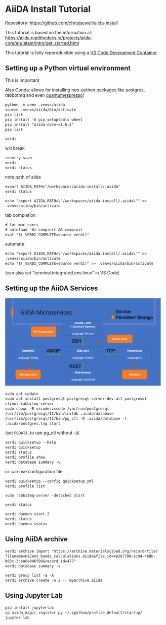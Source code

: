 # AiiDA Install Tutorial

Repository: https://github.com/chrisjsewell/aiida-install

This tutorial is based on the information at: <https://aiida.readthedocs.io/projects/aiida-core/en/latest/intro/get_started.html>

This tutorial is fully reporoducible using a [VS Code Deveopment Container](https://code.visualstudio.com/docs/remote/containers).

## Setting up a Python virtual environment

This is important 

Also Conda: allows for installing non-python packages like postgres, rabbotmq and even [quantumespresso](https://anaconda.org/conda-forge/qe)!

```
python -m venv .venvs/aiida
source .venvs/aiida/bin/activate
pip list
pip install -U pip setuptools wheel
pip install "aiida-core~=1.6.4"
pip list
```

```
verdi
```

will break

```
reentry scan
verdi
verdi status
```

note path of aiida

```
export AIIDA_PATH="/workspaces/aiida-install/.aiida"
verdi status
```

```
echo "export AIIDA_PATH=\"/workspaces/aiida-install/.aiida\"" >> .venvs/aiida/bin/activate
```

tab completion

```
# for mac users
# autoload -Uz compinit && compinit
eval "$(_VERDI_COMPLETE=source verdi)"
```

automate:

```
echo "export AIIDA_PATH=\"/workspaces/aiida-install/.aiida\"" >> .venvs/aiida/bin/activate
echo "$(_VERDI_COMPLETE=source verdi)" >> .venvs/aiida/bin/activate
```

(can also set "terminal.integrated.env.linux" in VS Code)

## Setting up the AiiDA Services

![aiida microservices](./aiida-microservices.png)

```
sudo apt update
sudo apt install postgresql postgresql-server-dev-all postgresql-client rabbitmq-server
sudo chown -R vscode:vscode /var/run/postgresql
/usr/lib/postgresql/11/bin/initdb .aiida/database
/usr/lib/postgresql/11/bin/pg_ctl -D .aiida/database -l .aiida/postgres.log start
```

(set `PGDATA`, to use pg_ctl without `-D`)

```
verdi quicksetup --help
verdi quicksetup
verdi status
verdi profile show
verdi database summary -v
```

or can use configuration file:

```
verdi quicksetup --config quicksetup.yml
verdi profile list
```

```
sudo rabbitmq-server -detached start
```

```
verdi status
```


```
verdi daemon start 2
verdi status
verdi daemon status
```

## Using AiiDA archive

```
verdi archive import "https://archive.materialscloud.org/record/file?filename=HiCond_bands_calculations.aiida&file_id=ee287780-ac04-4b8b-b03c-3cea6e446f9d&record_id=477"
verdi database summary -v
```

```
verdi group list -a -A
verdi archive create -G 2 -- myarchive.aiida
```

## Using Jupyter Lab

```
pip install jupyterlab
cp aiida_magic_register.py ~/.ipython/profile_default/startup/
jupyter lab
```
